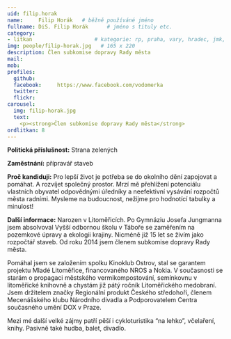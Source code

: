 ```yaml
---
uid: filip.horak
name:     Filip Horák  	# běžně používáné jméno
fullname: DiS. Filip Horák  	# jméno s tituly etc.
category:
- litkan                 	# kategorie: rp, praha, vary, hradec, jmk, senat
img: people/filip-horak.jpg   # 165 x 220
description: Člen subkomise dopravy Rady města
mail:
mob:
profiles:
  github:
  facebook:     https://www.facebook.com/vodomerka
  twitter: 
  flickr:
carousel:
  img: filip-horak.jpg
  text:
    <p><strong>Člen subkomise dopravy Rady města</strong>
ordlitkan: 8
---
```

 
**Politická příslušnost:** Strana zelených
 
**Zaměstnání:** přípravář staveb
 
**Proč kandiduji:** Pro lepší život je potřeba se do okolního dění zapojovat a pomáhat. A rozvíjet společný prostor. Mrzí mě přehlížení potenciálu vlastních obyvatel odpovědnými úředníky a neefektivní vysávání rozpočtů města radními. Mysleme na budoucnost, nežijme pro hodnotící tabulky a minulost!
 
**Další informace:** Narozen v Litoměřicích. Po Gymnáziu Josefa Jungmanna jsem absolvoval Vyšší odbornou školu v Táboře se zaměřením na pozemkové úpravy a ekologii krajiny. Nicméně již 15 let se živím jako rozpočtář staveb.
Od roku 2014 jsem členem subkomise dopravy Rady města.

Pomáhal jsem se založením spolku Kinoklub Ostrov, stal se garantem projektu Mladé Litoměřice, financovaného NROS a Nokia. V současnosti se starám o propagaci městského vermikompostování, semínkovnu v litoměřické knihovně a chystám již pátý ročník Litoměřického medobraní.
Jsem držitelem značky Regionální produkt Českého středohoří, členem Mecenášského klubu Národního divadla a Podporovatelem Centra současného umění DOX v Praze.

Mezi mé další velké zájmy patří pěší i cykloturistika “na lehko”, včelaření, knihy. Pasivně také hudba, balet, divadlo.




